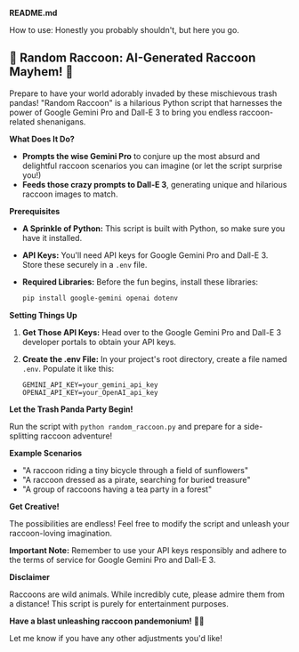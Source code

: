 
**README.md**

How to use: Honestly you probably shouldn't, but here you go. 

## 🦝 Random Raccoon: AI-Generated Raccoon Mayhem! 🦝

Prepare to have your world adorably invaded by these mischievous trash pandas! "Random Raccoon" is a hilarious Python script that harnesses the power of Google Gemini Pro and Dall-E 3 to bring you endless raccoon-related shenanigans.

**What Does It Do?**

* **Prompts the wise Gemini Pro** to conjure up the most absurd and delightful raccoon scenarios you can imagine (or let the script surprise you!) 
* **Feeds those crazy prompts to Dall-E 3**, generating unique and hilarious raccoon images to match.

**Prerequisites**

* **A Sprinkle of Python:** This script is built with Python, so make sure you have it installed.
* **API Keys:** You'll need API keys for Google Gemini Pro and Dall-E 3. Store these securely in a `.env` file.
* **Required Libraries:** Before the fun begins, install these libraries:

   ```bash
   pip install google-gemini openai dotenv 
   ```

**Setting Things Up**

1. **Get Those API Keys:** Head over to the Google Gemini Pro and Dall-E 3 developer portals to obtain your API keys.
2. **Create the .env File:**  In your project's root directory, create a file named `.env`. Populate it like this:

   ```
   GEMINI_API_KEY=your_gemini_api_key
   OPENAI_API_KEY=your_OpenAI_api_key
   ```

**Let the Trash Panda Party Begin!**

Run the script with `python random_raccoon.py` and prepare for a side-splitting raccoon adventure!

**Example Scenarios** 
* "A raccoon riding a tiny bicycle through a field of sunflowers"
* "A raccoon dressed as a pirate, searching for buried treasure"
* "A group of raccoons having a tea party in a forest" 

**Get Creative!**

The possibilities are endless! Feel free to modify the script and unleash your raccoon-loving imagination. 

**Important Note:** Remember to use your API keys responsibly and adhere to the terms of service for Google Gemini Pro and Dall-E 3.

**Disclaimer**

Raccoons are wild animals. While incredibly cute, please admire them from a distance! This script is purely for entertainment purposes.

**Have a blast unleashing raccoon pandemonium!** 🦝💥

Let me know if you have any other adjustments you'd like! 
